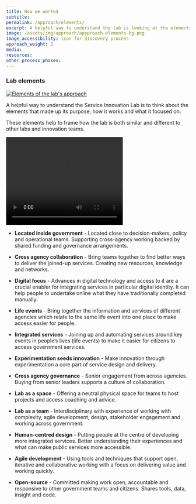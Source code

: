 ```yaml
---
title: How we worked
subtitle:
permalink: /approach/elements/
excerpt: A helpful way to understand the lab is looking at the elements that shape it and guided the work.
image: /assets/img/approach/appproach-elements-bg.png
image_accessibility: icon for discovery process
approach_weight: 2
media:
resources:
other_process_phases:
---
```


### Lab elements

[![Elements of the lab's approach](/staging-site/assets/img/approach/appproach-elements-icons.png)](/staging-site/assets/img/approach/appproach-elements-icons.png)

A helpful way to understand the Service Innovation Lab is to think about the elements that made up its purpose, how it works and what it focused on.

These elements help to frame how the lab is both similar and different to other labs and innovation teams.


<video width="320" height="240" controls>
  <source src="{{ site.baseurl }}/assets/vids/Grant 1 - Approach How We Worked (Collaboration).mp4" type="video/mp4">
</video>


* **Located inside government** - Located close to decision-makers, policy and operational teams. Supporting cross-agency working backed by shared funding and governance arrangements.

* **Cross agency collaboration** - Bring teams together to find better ways to deliver the joined-up services. Creating new resources, knowledge and networks.

* **Digital focus** - Advances in digital technology and access to it are a crucial enabler for integrating services in particular digital identity. It can help people to undertake online what they have traditionally completed manually.

* **Life events** - Bring together the information and services of different agencies which relate to the same life event into one place to make access easier for people.

* **Integrated services** - Joining up and automating services around key events in people’s lives (life events) to make it easier for citizens to access government services.

* **Experimentation seeds innovation** - Make innovation through experimentation a core part of service design and delivery.

* **Cross agency governance** - Senior engagement from across agencies. Buying from senior leaders supports a culture of collaboration.

* **Lab as a space** - Offering a neutral physical space for teams to host projects and access coaching and advice.

* **Lab as a team** - Interdisciplinary with experience of working with complexity, agile development, design, stakeholder engagement and working across government.

* **Human-centred design** - Putting people at the centre of developing more integrated services. Better understanding their experiences and what can make public services more accessible.

* **Agile development** - Using tools and techniques that support open, iterative and collaborative working with a focus on delivering value and working quickly.

* **Open-source** - Committed making work open, accountable and responsive to other government teams and citizens. Shares tools, data, insight and code.
